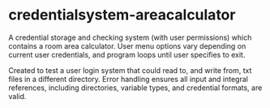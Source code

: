 # credentialsystem-areacalculator

A credential storage and checking system (with user permissions) which contains a room area calculator.
User menu options vary depending on current user credentials, and program loops until user specifies to exit.

Created to test a user login system that could read to, and write from, txt files in a different directory. 
Error handling ensures all input and integral references, including directories, variable types, and credential formats, are valid.
